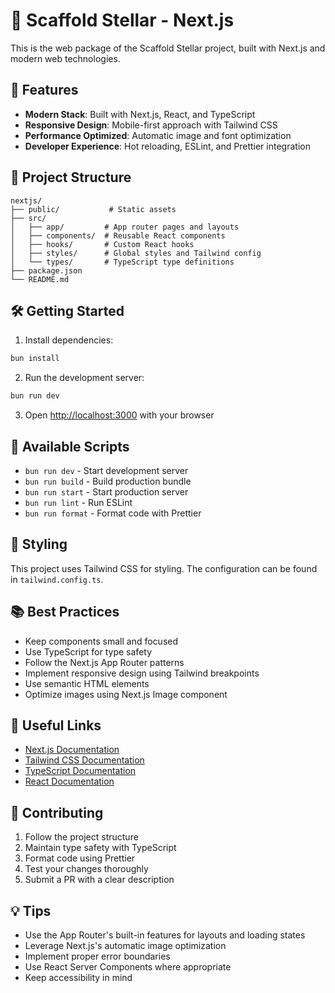 # 🌟 Scaffold Stellar - Next.js

This is the web package of the Scaffold Stellar project, built with Next.js and modern web technologies.

## 🚀 Features

- **Modern Stack**: Built with Next.js, React, and TypeScript
- **Responsive Design**: Mobile-first approach with Tailwind CSS
- **Performance Optimized**: Automatic image and font optimization
- **Developer Experience**: Hot reloading, ESLint, and Prettier integration

## 📁 Project Structure

```
nextjs/
├── public/           # Static assets
├── src/
│   ├── app/         # App router pages and layouts
│   ├── components/  # Reusable React components
│   ├── hooks/       # Custom React hooks
│   ├── styles/      # Global styles and Tailwind config
│   └── types/       # TypeScript type definitions
├── package.json
└── README.md
```

## 🛠 Getting Started

1. Install dependencies:
```bash
bun install
```

2. Run the development server:
```bash
bun run dev
```

3. Open [http://localhost:3000](http://localhost:3000) with your browser

## 🔧 Available Scripts

- `bun run dev` - Start development server
- `bun run build` - Build production bundle
- `bun run start` - Start production server
- `bun run lint` - Run ESLint
- `bun run format` - Format code with Prettier

## 🎨 Styling

This project uses Tailwind CSS for styling. The configuration can be found in `tailwind.config.ts`.

## 📚 Best Practices

- Keep components small and focused
- Use TypeScript for type safety
- Follow the Next.js App Router patterns
- Implement responsive design using Tailwind breakpoints
- Use semantic HTML elements
- Optimize images using Next.js Image component

## 🔗 Useful Links

- [Next.js Documentation](https://nextjs.org/docs)
- [Tailwind CSS Documentation](https://tailwindcss.com/docs)
- [TypeScript Documentation](https://www.typescriptlang.org/docs)
- [React Documentation](https://react.dev)

## 🤝 Contributing

1. Follow the project structure
2. Maintain type safety with TypeScript
3. Format code using Prettier
4. Test your changes thoroughly
5. Submit a PR with a clear description

## 💡 Tips

- Use the App Router's built-in features for layouts and loading states
- Leverage Next.js's automatic image optimization
- Implement proper error boundaries
- Use React Server Components where appropriate
- Keep accessibility in mind
